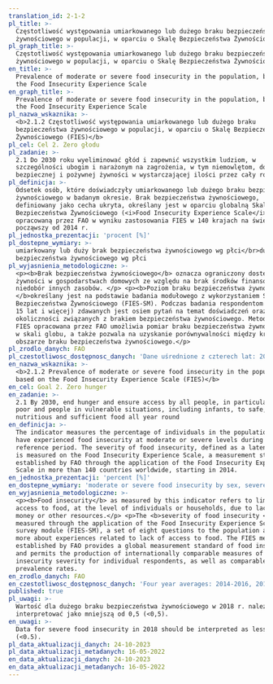 ```yaml
---
translation_id: 2-1-2
pl_title: >-
  Częstotliwość występowania umiarkowanego lub dużego braku bezpieczeństwa
  żywnościowego w populacji, w oparciu o Skalę Bezpieczeństwa Żywnościowego
pl_graph_title: >-
  Częstotliwość występowania umiarkowanego lub dużego braku bezpieczeństwa
  żywnościowego w populacji, w oparciu o Skalę Bezpieczeństwa Żywnościowego
en_title: >-
  Prevalence of moderate or severe food insecurity in the population, based on
  the Food Insecurity Experience Scale
en_graph_title: >-
  Prevalence of moderate or severe food insecurity in the population, based on
  the Food Insecurity Experience Scale
pl_nazwa_wskaznika: >-
  <b>2.1.2 Częstotliwość występowania umiarkowanego lub dużego braku
  bezpieczeństwa żywnościowego w populacji, w oparciu o Skalę Bezpieczeństwa
  Żywnościowego (FIES)</b>
pl_cel: Cel 2. Zero głodu
pl_zadanie: >-
  2.1 Do 2030 roku wyeliminować głód i zapewnić wszystkim ludziom, w
  szczególności ubogim i narażonym na zagrożenia, w tym niemowlętom, dostęp do
  bezpiecznej i pożywnej żywności w wystarczającej ilości przez cały rok
pl_definicja: >-
  Odsetek osób, które doświadczyły umiarkowanego lub dużego braku bezpieczeństwa
  żywnościowego w badanym okresie. Brak bezpieczeństwa żywnościowego,
  definiowany jako cecha ukryta, określany jest w oparciu globalną Skalę
  Bezpieczeństwa Żywnościowego (<i>Food Insecurity Experience Scale</i> – FIES),
  opracowaną przez FAO w wyniku zastosowania FIES w 140 krajach na świecie,
  począwszy od 2014 r.
pl_jednostka_prezentacji: 'procent [%]'
pl_dostepne_wymiary: >-
  umiarkowany lub duży brak bezpieczeństwa żywnościowego wg płci</br>duży brak
  bezpieczeństwa żywnościowego wg płci
pl_wyjasnienia_metodologiczne: >-
  <p><b>Brak bezpieczeństwa żywnościowego</b> oznacza ograniczony dostęp do
  żywności w gospodarstwach domowych ze względu na brak środków finansowych lub
  niedobór innych zasobów. </p> <p><b>Poziom braku bezpieczeństwa żywnościowego
  </b>określany jest na podstawie badania modułowego z wykorzystaniem Skali
  Bezpieczeństwa Żywnościowego (FIES-SM). Podczas badania respondentom (w wieku
  15 lat i więcej) zdawanych jest osiem pytań na temat doświadczeń oraz
  okoliczności związanych z brakiem bezpieczeństwa żywnościowego. Metodologia
  FIES opracowana przez FAO umożliwia pomiar braku bezpieczeństwa żywnościowego
  w skali globu, a także pozwala na uzyskanie porównywalności między krajami w
  obszarze braku bezpieczeństwa żywnościowego.</p>
pl_zrodlo_danych: FAO
pl_czestotliwosc_dostępnosc_danych: 'Dane uśrednione z czterech lat: 2014-2016, 2015-2017, 2016-2018, 2017-2019.'
en_nazwa_wskaznika: >-
  <b>2.1.2 Prevalence of moderate or severe food insecurity in the population,
  based on the Food Insecurity Experience Scale (FIES)</b>
en_cel: Goal 2. Zero hunger
en_zadanie: >-
  2.1 By 2030, end hunger and ensure access by all people, in particular the
  poor and people in vulnerable situations, including infants, to safe,
  nutritious and sufficient food all year round
en_definicja: >-
  The indicator measures the percentage of individuals in the population who
  have experienced food insecurity at moderate or severe levels during the
  reference period. The severity of food insecurity, defined as a latent trait,
  is measured on the Food Insecurity Experience Scale, a measurement standard
  established by FAO through the application of the Food Insecurity Experience
  Scale in more than 140 countries worldwide, starting in 2014.
en_jednostka_prezentacji: 'percent [%]'
en_dostepne_wymiary: 'moderate or severe food insecurity by sex, severe food insecurity by sex'
en_wyjasnienia_metodologiczne: >-
  <p><b>Food insecurity</b> as measured by this indicator refers to limited
  access to food, at the level of individuals or households, due to lack of
  money or other resources.</p> <p>The <b>severity of food insecurity </b>is
  measured through the application of the Food Insecurity Experience Scale
  survey module (FIES-SM), a set of eight questions to the population aged 15 or
  more about experiences related to lack of access to food. The FIES methodology
  established by FAO provides a global measurement standard of food insecurity
  and permits the production of internationally comparable measures of food
  insecurity severity for individual respondents, as well as comparable national
  prevalence rates.
en_zrodlo_danych: FAO
en_czestotliwosc_dostępnosc_danych: 'Four year averages: 2014-2016, 2015-2017, 2016-2018, 2017-2019.'
published: true
pl_uwagi: >-
  Wartość dla dużego braku bezpieczeństwa żywnościowego w 2018 r. należy
  interpretować jako mniejszą od 0,5 (<0,5).
en_uwagi: >-
  Data for severe food insecurity in 2018 should be interpreted as less than 0.5
  (<0.5).
pl_data_aktualizacji_danych: 24-10-2023
pl_data_aktualizacji_metadanych: 16-05-2022
en_data_aktualizacji_danych: 24-10-2023
en_data_aktualizacji_metadanych: 16-05-2022
---
```

